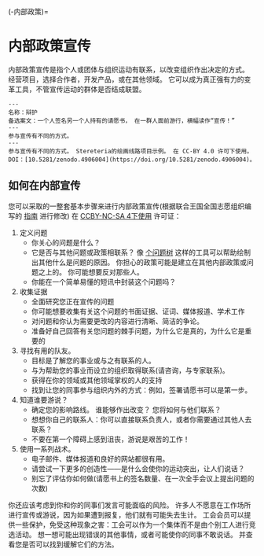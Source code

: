 (-内部政策)=
# 内部政策宣传

内部政策宣传是指个人或团体与组织运动有联系，以改变组织作出决定的方式。 经营项目，选择合作者，开发产品，或在其他领域。 它可以成为真正强有力的变革工具，不管宣传运动的群体是否结成联盟。

```{figure} ../figures/advocacy.jpg
---
名称：辩护
备选案文：一个人签名另一个人持有的请愿书， 在一群人面前游行，横幅读作“宣传！”
---
参与宣传有不同的方式。
---
参与宣传有不同的方式。 Stereteria的绘画线路项目示例。 在 CC-BY 4.0 许可下使用。 DOI：[10.5281/zenodo.4906004](https://doi.org/10.5281/zenodo.4906004)。
```

## 如何在内部宣传
您可以采取的一整套基本步骤来进行内部政策宣传(根据联合王国全国志愿组织编写的 [指南](https://knowhow.ncvo.org.uk/how-to/how-to-run-effective-campaigns) 进行修改) 在 [CCBY-NC-SA 4下使用](https://creativecommons.org/licenses/by-nc-sa/4.0/) 许可证：
1. 定义问题
    - 你关心的问题是什么？
    - 它是否与其他问题或政策相联系？ 像 [个问题树](https://www.odi.org/publications/5258-planning-tools-problem-tree-analysis) 这样的工具可以帮助绘制出其他什么是问题的原因。 你担心的政策可能是建立在其他内部政策或问题之上的。 你可能想要反对那些人。
    - 你能在一个简单易懂的短讯中封装这个问题吗？
2. 收集证据
    - 全面研究您正在宣传的问题
    - 你可能想要收集有关这个问题的书面证据、证词、媒体报道、学术工作
    - 对问题和你认为需要更改的内容进行清晰、简洁的争论。
    - 准备好自己回答有关您问题的棘手问题，为什么它是真的，为什么它是重要的
3. 寻找有用的队友。
    - 目标是了解您的事业或与之有联系的人。
    - 与为帮助您的事业而设立的组织取得联系(请咨询，与专家联系)。
    - 获得在你的领域或其他领域掌权的人的支持
    - 找到让您的同事参与组织内外的方式：例如，签署请愿书可以是第一步。
4. 知道谁要游说？
    - 确定您的影响路线。 谁能够作出改变？ 您将如何与他们联系？
    - 想想你自己的联系人：你可以直接联系负责人，或者你需要通过其他人去联系？
    - 不要在第一个障碍上感到沮丧，游说是艰苦的工作！
5. 使用一系列战术。
    - 电子邮件、媒体报道和良好的网站都很有用。
    - 请尝试一下更多的创造性——是什么会使你的运动突出，让人们说话？
    - 别忘了评估你如何做(请愿书上的签名数量、在一次全手会议上提出问题的次数)

你还应该考虑到你和你的同事们发言可能面临的风险。 许多人不愿意在工作场所进行宣传或游说，因为如果遭到报复，他们就有可能失去生计。 工会会员可以提供一些保护，免受这种现象之害：工会可以作为一个集体而不是由个别工人进行竞选活动。 想一想可能出现错误的其他事情，或者可能使你的同事不敢说话。 并查看您是否可以找到缓解它们的方法。 








